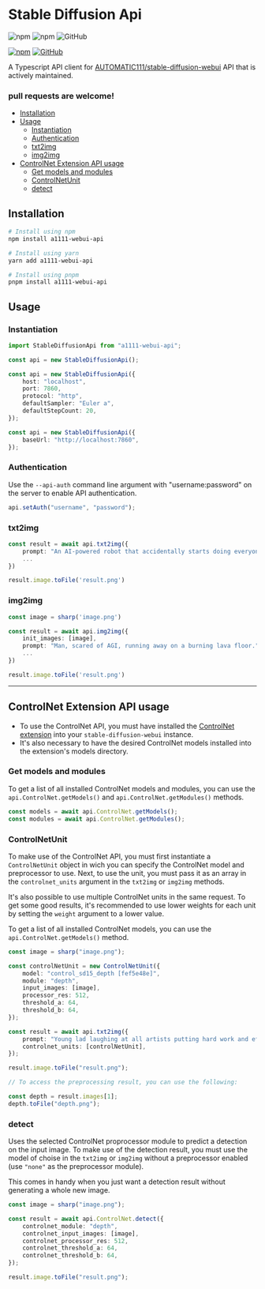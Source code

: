 # Stable Diffusion Api

![npm](https://img.shields.io/npm/v/a1111-webui-api)
![npm](https://img.shields.io/npm/dw/a1111-webui-api)
![GitHub](https://img.shields.io/github/license/EternalC0der/a1111-webui-api)

[![npm](https://img.shields.io/badge/npm-CB3837?logo=npm&logoColor=white)](https://www.npmjs.com/package/a1111-webui-api)
[![GitHub](https://img.shields.io/badge/GitHub-181717?logo=github&logoColor=white)](https://www.github.com/EternalC0der/a1111-webui-api)

A Typescript API client for [AUTOMATIC111/stable-diffusion-webui](https://github.com/AUTOMATIC1111/stable-diffusion-webui) API that is actively maintained.

### pull requests are welcome!

- [Installation](#installation)
- [Usage](#usage)
  - [Instantiation](#instantiation)
  - [Authentication](#authentication)
  - [txt2img](#txt2img)
  - [img2img](#img2img)
- [ControlNet Extension API usage](#controlnet-extension-api-usage)
  - [Get models and modules](#get-models-and-modules)
  - [ControlNetUnit](#controlnetunit)
  - [detect](#detect)

## Installation

```bash
# Install using npm
npm install a1111-webui-api
```

```bash
# Install using yarn
yarn add a1111-webui-api
```

```bash
# Install using pnpm
pnpm install a1111-webui-api
```

## Usage

### Instantiation

```typescript
import StableDiffusionApi from "a1111-webui-api";

const api = new StableDiffusionApi();

const api = new StableDiffusionApi({
	host: "localhost",
	port: 7860,
	protocol: "http",
	defaultSampler: "Euler a",
	defaultStepCount: 20,
});

const api = new StableDiffusionApi({
	baseUrl: "http://localhost:7860",
});
```

### Authentication

Use the `--api-auth` command line argument with "username:password" on the server to enable API authentication.

```typescript
api.setAuth("username", "password");
```

### txt2img

```typescript
const result = await api.txt2img({
    prompt: "An AI-powered robot that accidentally starts doing everyone's job, causing chaos in the workplace."
    ...
})

result.image.toFile('result.png')
```

### img2img

```typescript
const image = sharp('image.png')

const result = await api.img2img({
    init_images: [image],
    prompt: "Man, scared of AGI, running away on a burning lava floor."
    ...
})

result.image.toFile('result.png')
```

---

## ControlNet Extension API usage

- To use the ControlNet API, you must have installed the [ControlNet extension](https://github.com/Mikubill/sd-webui-controlnet) into your `stable-diffusion-webui` instance.
- It's also necessary to have the desired ControlNet models installed into the extension's models directory.

### Get models and modules

To get a list of all installed ControlNet models and modules, you can use the `api.ControlNet.getModels()` and `api.ControlNet.getModules()` methods.

```typescript
const models = await api.ControlNet.getModels();
const modules = await api.ControlNet.getModules();
```

### ControlNetUnit

To make use of the ControlNet API, you must first instantiate a `ControlNetUnit` object in wich you can specify the ControlNet model and preprocessor to use. Next, to use the unit, you must pass it as an array in the `controlnet_units` argument in the `txt2img` or `img2img` methods.

It's also possible to use multiple ControlNet units in the same request. To get some good results, it's recommended to use lower weights for each unit by setting the `weight` argument to a lower value.

To get a list of all installed ControlNet models, you can use the `api.ControlNet.getModels()` method.

```typescript
const image = sharp("image.png");

const controlNetUnit = new ControlNetUnit({
	model: "control_sd15_depth [fef5e48e]",
	module: "depth",
	input_images: [image],
	processor_res: 512,
	threshold_a: 64,
	threshold_b: 64,
});

const result = await api.txt2img({
	prompt: "Young lad laughing at all artists putting hard work and effort into their work.",
	controlnet_units: [controlNetUnit],
});

result.image.toFile("result.png");

// To access the preprocessing result, you can use the following:

const depth = result.images[1];
depth.toFile("depth.png");
```

### detect

Uses the selected ControlNet proprocessor module to predict a detection on the input image. To make use of the detection result, you must use the model of choise in the `txt2img` or `img2img` without a preprocessor enabled (use `"none"` as the preprocessor module).

This comes in handy when you just want a detection result without generating a whole new image.

```typescript
const image = sharp("image.png");

const result = await api.ControlNet.detect({
	controlnet_module: "depth",
	controlnet_input_images: [image],
	controlnet_processor_res: 512,
	controlnet_threshold_a: 64,
	controlnet_threshold_b: 64,
});

result.image.toFile("result.png");
```
